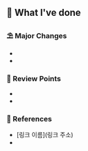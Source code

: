 ## 📄 What I've done

### ⛱️ Major Changes

-
-

### 🙋 Review Points

-
-

### 🤔 References

- [링크 이름](링크 주소)
-
